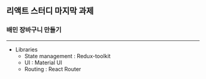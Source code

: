 ## 리액트 스터디 마지막 과제
### 배민 장바구니 만들기
---
* Libraries
  * State management : Redux-toolkit
  * UI : Material UI
  * Routing : React Router
